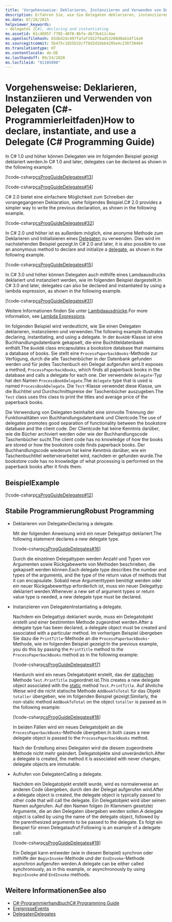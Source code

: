 ```yaml
---
title: 'Vorgehensweise: Deklarieren, Instanziieren und Verwenden von Delegaten (C#-Programmierleitfaden)'
description: Erfahren Sie, wie Sie Delegaten deklarieren, instanziieren und verwenden. Hier finden Sie Beispiele für C# 1.0, 2.0, 3.0 und höher.
ms.date: 07/20/2015
helpviewer_keywords:
- delegates [C#], declaring and instantiating
ms.assetid: 61c4895f-f785-48f8-8bfe-db73b411c4ae
ms.openlocfilehash: 83dbd2dc497fafaf1922f8ad53208d0ab14f14a9
ms.sourcegitcommit: 5b475c1855b32cf78d2d1bbb4295e4c236f39464
ms.translationtype: HT
ms.contentlocale: de-DE
ms.lasthandoff: 09/24/2020
ms.locfileid: "91185898"
---
```

# <a name="how-to-declare-instantiate-and-use-a-delegate-c-programming-guide"></a><span data-ttu-id="fb131-104">Vorgehensweise: Deklarieren, Instanziieren und Verwenden von Delegaten (C#-Programmierleitfaden)</span><span class="sxs-lookup"><span data-stu-id="fb131-104">How to declare, instantiate, and use a Delegate (C# Programming Guide)</span></span>

<span data-ttu-id="fb131-105">In C# 1.0 und höher können Delegaten wie im folgenden Beispiel gezeigt deklariert werden.</span><span class="sxs-lookup"><span data-stu-id="fb131-105">In C# 1.0 and later, delegates can be declared as shown in the following example.</span></span>  
  
 [!code-csharp[csProgGuideDelegates#13](~/samples/snippets/csharp/VS_Snippets_VBCSharp/csProgGuideDelegates/CS/Delegates.cs#13)]  
  
 [!code-csharp[csProgGuideDelegates#14](~/samples/snippets/csharp/VS_Snippets_VBCSharp/csProgGuideDelegates/CS/Delegates.cs#14)]  
  
 <span data-ttu-id="fb131-106">C# 2.0 bietet eine einfachere Möglichkeit zum Schreiben der vorangegangenen Deklaration, siehe folgendes Beispiel.</span><span class="sxs-lookup"><span data-stu-id="fb131-106">C# 2.0 provides a simpler way to write the previous declaration, as shown in the following example.</span></span>  
  
 [!code-csharp[csProgGuideDelegates#32](~/samples/snippets/csharp/VS_Snippets_VBCSharp/csProgGuideDelegates/CS/Delegates.cs#32)]  
  
 <span data-ttu-id="fb131-107">In C# 2.0 und höher ist es außerdem möglich, eine anonyme Methode zum Deklarieren und Initialisieren eines [Delegaten](../../language-reference/builtin-types/reference-types.md) zu verwenden. Dies wird im nachstehenden Beispiel gezeigt.</span><span class="sxs-lookup"><span data-stu-id="fb131-107">In C# 2.0 and later, it is also possible to use an anonymous method to declare and initialize a [delegate](../../language-reference/builtin-types/reference-types.md), as shown in the following example.</span></span>  
  
 [!code-csharp[csProgGuideDelegates#15](~/samples/snippets/csharp/VS_Snippets_VBCSharp/csProgGuideDelegates/CS/Delegates.cs#15)]  
  
 <span data-ttu-id="fb131-108">In C# 3.0 und höher können Delegaten auch mithilfe eines Lamdaausdrucks deklariert und instanziiert werden, wie im folgenden Beispiel dargestellt.</span><span class="sxs-lookup"><span data-stu-id="fb131-108">In C# 3.0 and later, delegates can also be declared and instantiated by using a lambda expression, as shown in the following example.</span></span>  
  
 [!code-csharp[csProgGuideDelegates#31](~/samples/snippets/csharp/VS_Snippets_VBCSharp/csProgGuideDelegates/CS/Delegates.cs#31)]  
  
 <span data-ttu-id="fb131-109">Weitere Informationen finden Sie unter [Lambdaausdrücke](../../language-reference/operators/lambda-expressions.md).</span><span class="sxs-lookup"><span data-stu-id="fb131-109">For more information, see [Lambda Expressions](../../language-reference/operators/lambda-expressions.md).</span></span>  
  
 <span data-ttu-id="fb131-110">Im folgenden Beispiel wird verdeutlicht, wie Sie einen Delegaten deklarieren, instanziieren und verwenden.</span><span class="sxs-lookup"><span data-stu-id="fb131-110">The following example illustrates declaring, instantiating, and using a delegate.</span></span> <span data-ttu-id="fb131-111">In der `BookDB`-Klasse ist eine Buchhandlungsdatenbank gekapselt, die eine Buchtiteldatenbank enthält.</span><span class="sxs-lookup"><span data-stu-id="fb131-111">The `BookDB` class encapsulates a bookstore database that maintains a database of books.</span></span> <span data-ttu-id="fb131-112">Sie stellt eine `ProcessPaperbackBooks`-Methode zur Verfügung, durch die alle Taschenbücher in der Datenbank gefunden werden und für jedes Taschenbuch ein Delegat aufgerufen wird.</span><span class="sxs-lookup"><span data-stu-id="fb131-112">It exposes a method, `ProcessPaperbackBooks`, which finds all paperback books in the database and calls a delegate for each one.</span></span> <span data-ttu-id="fb131-113">Der verwendete `delegate`-Typ hat den Namen `ProcessBookDelegate`.</span><span class="sxs-lookup"><span data-stu-id="fb131-113">The `delegate` type that is used is named `ProcessBookDelegate`.</span></span> <span data-ttu-id="fb131-114">Die `Test`-Klasse verwendet diese Klasse, um die Buchtitel und Durchschnittspreise der Taschenbücher auszugeben.</span><span class="sxs-lookup"><span data-stu-id="fb131-114">The `Test` class uses this class to print the titles and average price of the paperback books.</span></span>  
  
 <span data-ttu-id="fb131-115">Die Verwendung von Delegaten beinhaltet eine sinnvolle Trennung der Funktionalitäten von Buchhandlungsdatenbank und Clientcode.</span><span class="sxs-lookup"><span data-stu-id="fb131-115">The use of delegates promotes good separation of functionality between the bookstore database and the client code.</span></span> <span data-ttu-id="fb131-116">Der Clientcode hat keine Kenntnis darüber, wie die Bücher archiviert werden oder wie der Buchhandlungscode Taschenbücher sucht.</span><span class="sxs-lookup"><span data-stu-id="fb131-116">The client code has no knowledge of how the books are stored or how the bookstore code finds paperback books.</span></span> <span data-ttu-id="fb131-117">Der Buchhandlungscode wiederum hat keine Kenntnis darüber, wie ein Taschenbuchtitel weiterverarbeitet wird, nachdem er gefunden wurde.</span><span class="sxs-lookup"><span data-stu-id="fb131-117">The bookstore code has no knowledge of what processing is performed on the paperback books after it finds them.</span></span>  
  
## <a name="example"></a><span data-ttu-id="fb131-118">Beispiel</span><span class="sxs-lookup"><span data-stu-id="fb131-118">Example</span></span>  

 [!code-csharp[csProgGuideDelegates#12](~/samples/snippets/csharp/VS_Snippets_VBCSharp/csProgGuideDelegates/CS/Delegates.cs#12)]  
  
## <a name="robust-programming"></a><span data-ttu-id="fb131-119">Stabile Programmierung</span><span class="sxs-lookup"><span data-stu-id="fb131-119">Robust Programming</span></span>  
  
- <span data-ttu-id="fb131-120">Deklarieren von Delegaten</span><span class="sxs-lookup"><span data-stu-id="fb131-120">Declaring a delegate.</span></span>  
  
     <span data-ttu-id="fb131-121">Mit der folgenden Anweisung wird ein neuer Delegattyp deklariert.</span><span class="sxs-lookup"><span data-stu-id="fb131-121">The following statement declares a new delegate type.</span></span>  
  
     [!code-csharp[csProgGuideDelegates#16](~/samples/snippets/csharp/VS_Snippets_VBCSharp/csProgGuideDelegates/CS/Delegates.cs#16)]  
  
     <span data-ttu-id="fb131-122">Durch die einzelnen Delegattypen werden Anzahl und Typen von Argumenten sowie Rückgabewerte von Methoden beschrieben, die gekapselt werden können.</span><span class="sxs-lookup"><span data-stu-id="fb131-122">Each delegate type describes the number and types of the arguments, and the type of the return value of methods that it can encapsulate.</span></span> <span data-ttu-id="fb131-123">Sobald neue Argumenttypen benötigt werden oder ein neuer Rückgabewerttyp erforderlich ist, muss ein neuer Delegattyp deklariert werden.</span><span class="sxs-lookup"><span data-stu-id="fb131-123">Whenever a new set of argument types or return value type is needed, a new delegate type must be declared.</span></span>  
  
- <span data-ttu-id="fb131-124">Instanziieren von Delegaten</span><span class="sxs-lookup"><span data-stu-id="fb131-124">Instantiating a delegate.</span></span>  
  
     <span data-ttu-id="fb131-125">Nachdem ein Delegattyp deklariert wurde, muss ein Delegatobjekt erstellt und einer bestimmten Methode zugeordnet werden.</span><span class="sxs-lookup"><span data-stu-id="fb131-125">After a delegate type has been declared, a delegate object must be created and associated with a particular method.</span></span> <span data-ttu-id="fb131-126">Im vorherigen Beispiel übergeben Sie dazu die `PrintTitle`-Methode an die `ProcessPaperbackBooks`-Methode, wie im folgenden Beispiel gezeigt:</span><span class="sxs-lookup"><span data-stu-id="fb131-126">In the previous example, you do this by passing the `PrintTitle` method to the `ProcessPaperbackBooks` method as in the following example:</span></span>  
  
     [!code-csharp[csProgGuideDelegates#17](~/samples/snippets/csharp/VS_Snippets_VBCSharp/csProgGuideDelegates/CS/Delegates.cs#17)]  
  
     <span data-ttu-id="fb131-127">Hierdurch wird ein neues Delegatobjekt erstellt, das der [statischen](../../language-reference/keywords/static.md) Methode `Test.PrintTitle` zugeordnet ist.</span><span class="sxs-lookup"><span data-stu-id="fb131-127">This creates a new delegate object associated with the [static](../../language-reference/keywords/static.md) method `Test.PrintTitle`.</span></span> <span data-ttu-id="fb131-128">Auf ähnliche Weise wird die nicht statische Methode `AddBookToTotal` für das Objekt `totaller` übergeben, wie im folgenden Beispiel gezeigt:</span><span class="sxs-lookup"><span data-stu-id="fb131-128">Similarly, the non-static method `AddBookToTotal` on the object `totaller` is passed as in the following example:</span></span>  
  
     [!code-csharp[csProgGuideDelegates#18](~/samples/snippets/csharp/VS_Snippets_VBCSharp/csProgGuideDelegates/CS/Delegates.cs#18)]  
  
     <span data-ttu-id="fb131-129">In beiden Fällen wird ein neues Delegatobjekt an die `ProcessPaperbackBooks`-Methode übergeben.</span><span class="sxs-lookup"><span data-stu-id="fb131-129">In both cases a new delegate object is passed to the `ProcessPaperbackBooks` method.</span></span>  
  
     <span data-ttu-id="fb131-130">Nach der Erstellung eines Delegaten wird die diesem zugeordnete Methode nicht mehr geändert. Delegatobjekte sind unveränderlich.</span><span class="sxs-lookup"><span data-stu-id="fb131-130">After a delegate is created, the method it is associated with never changes; delegate objects are immutable.</span></span>  
  
- <span data-ttu-id="fb131-131">Aufrufen von Delegaten</span><span class="sxs-lookup"><span data-stu-id="fb131-131">Calling a delegate.</span></span>  
  
     <span data-ttu-id="fb131-132">Nachdem ein Delegatobjekt erstellt wurde, wird es normalerweise an anderen Code übergeben, durch den der Delegat aufgerufen wird.</span><span class="sxs-lookup"><span data-stu-id="fb131-132">After a delegate object is created, the delegate object is typically passed to other code that will call the delegate.</span></span> <span data-ttu-id="fb131-133">Ein Delegatobjekt wird über seinen Namen aufgerufen. Auf den Namen folgen (in Klammern gesetzte) Argumente, die an den Delegaten übergeben werden sollen.</span><span class="sxs-lookup"><span data-stu-id="fb131-133">A delegate object is called by using the name of the delegate object, followed by the parenthesized arguments to be passed to the delegate.</span></span> <span data-ttu-id="fb131-134">Es folgt ein Beispiel für einen Delegataufruf:</span><span class="sxs-lookup"><span data-stu-id="fb131-134">Following is an example of a delegate call:</span></span>  
  
     [!code-csharp[csProgGuideDelegates#19](~/samples/snippets/csharp/VS_Snippets_VBCSharp/csProgGuideDelegates/CS/Delegates.cs#19)]  
  
     <span data-ttu-id="fb131-135">Ein Delegat kann entweder (wie in diesem Beispiel) synchron oder mithilfe der `BeginInvoke`-Methode und der `EndInvoke`-Methode asynchron aufgerufen werden.</span><span class="sxs-lookup"><span data-stu-id="fb131-135">A delegate can be either called synchronously, as in this example, or asynchronously by using `BeginInvoke` and `EndInvoke` methods.</span></span>  
  
## <a name="see-also"></a><span data-ttu-id="fb131-136">Weitere Informationen</span><span class="sxs-lookup"><span data-stu-id="fb131-136">See also</span></span>

- [<span data-ttu-id="fb131-137">C#-Programmierhandbuch</span><span class="sxs-lookup"><span data-stu-id="fb131-137">C# Programming Guide</span></span>](../index.md)
- [<span data-ttu-id="fb131-138">Ereignisse</span><span class="sxs-lookup"><span data-stu-id="fb131-138">Events</span></span>](../events/index.md)
- [<span data-ttu-id="fb131-139">Delegaten</span><span class="sxs-lookup"><span data-stu-id="fb131-139">Delegates</span></span>](./index.md)

